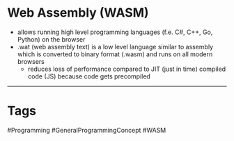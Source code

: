 # Web Assembly (WASM)

- allows running high level programming languages (f.e. C#, C++, Go, Python) on the browser
- .wat (web assembly text) is a low level language similar to assembly which is converted to binary format (.wasm) and runs on all modern browsers
	- reduces loss of performance compared to JIT (just in time) compiled code (JS) because code gets precompiled

***

# Tags

#Programming #GeneralProgrammingConcept #WASM